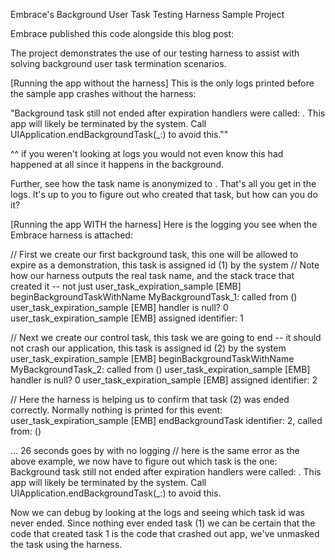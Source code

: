 Embrace's Background User Task Testing Harness Sample Project

Embrace published this code alongside this blog post: <link goes here>

The project demonstrates the use of our testing harness to assist with solving background user task termination scenarios.



[Running the app without the harness]
This is the only logs printed before the sample app crashes without the harness:

"Background task still not ended after expiration handlers were called: <private>. This app will likely be terminated by the system. Call UIApplication.endBackgroundTask(_:) to avoid this.""

^^ if you weren't looking at logs you would not even know this had happened at all since it happens in the background.

Further, see how the task name is anonymized to <private>.  That's all you get in the logs.  It's up to you to figure out who created that task, but how can you do it?



[Running the app WITH the harness]
Here is the logging you see when the Embrace harness is attached:

// First we create our first background task, this one will be allowed to expire as a demonstration, this task is assigned id (1) by the system 
// Note how our harness outputs the real task name, and the stack trace that created it -- not just <private>
user_task_expiration_sample	[EMB] beginBackgroundTaskWithName MyBackgroundTask_1: called from (<stack trace>)
user_task_expiration_sample	[EMB] handler is null? 0
user_task_expiration_sample	[EMB] assigned identifier: 1

// Next we create our control task, this task we are going to end -- it should not crash our application, this task is assigned id (2) by the system
user_task_expiration_sample	[EMB] beginBackgroundTaskWithName MyBackgroundTask_2: called from  (<stack trace>)
user_task_expiration_sample	[EMB] handler is null? 0
user_task_expiration_sample	[EMB] assigned identifier: 2

// Here the harness is helping us to confirm that task (2) was ended correctly.  Normally nothing is printed for this event:
user_task_expiration_sample	[EMB] endBackgroundTask identifier: 2, called from:  (<stack trace>)


... 26 seconds goes by with no logging
// here is the same error as the above example, we now have to figure out which task is the <private> one:
Background task still not ended after expiration handlers were called: <private>. This app will likely be terminated by the system. Call UIApplication.endBackgroundTask(_:) to avoid this.


Now we can debug by looking at the logs and seeing which task id was never ended.  Since nothing ever ended task (1) we can be certain that the code that created task 1 is the code that crashed out app, we've unmasked the <private> task using the harness.
